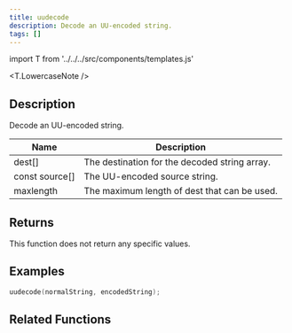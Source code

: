 ```yaml
---
title: uudecode
description: Decode an UU-encoded string.
tags: []
---
```


import T from '../../../src/components/templates.js'

<T.LowercaseNote />

## Description

Decode an UU-encoded string.

| Name           | Description                                   |
| -------------- | --------------------------------------------- |
| dest[]         | The destination for the decoded string array. |
| const source[] | The UU-encoded source string.                 |
| maxlength      | The maximum length of dest that can be used.  |

## Returns

This function does not return any specific values.

## Examples

```c
uudecode(normalString, encodedString);
```

## Related Functions
